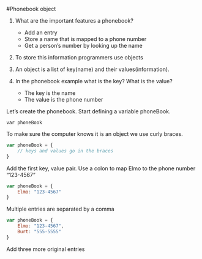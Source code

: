 #Phonebook object

1. What are the important features a phonebook?
    - Add an entry
    - Store a name that is mapped to a phone number
    - Get a person’s number by looking up the name

2. To store this information programmers use objects
3. An object is a list of key(name) and their values(information).
4. In the phonebook example what is the key? What is the value?
    - The key is the name
    - The value is the phone number

Let’s create the phonebook. Start defining a variable phoneBook.
```
var phoneBook
```

To make sure the computer knows it is an object we use curly braces.
```js
var phoneBook = {
	// keys and values go in the braces
}
```

Add the first key, value pair. Use a colon to map Elmo to the phone number “123-4567”
```js
var phoneBook = {
	Elmo: "123-4567"
}
```

Multiple entries are separated by a comma
```js
var phoneBook = {
	Elmo: "123-4567",
	Burt: "555-5555"
}
```

Add three more original entries
